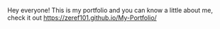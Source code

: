 Hey everyone!
This is my portfolio and you can know a little about me, check it out 
https://zeref101.github.io/My-Portfolio/
